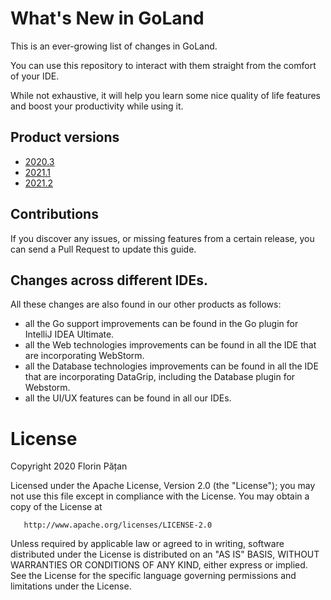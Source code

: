 # What's New in GoLand

This is an ever-growing list of changes in GoLand.

You can use this repository to interact with them
straight from the comfort of your IDE.

While not exhaustive, it will help you learn some nice quality of
life features and boost your productivity while using it.

## Product versions

- [2020.3](./2020.3/Readme.md)
- [2021.1](./2021.1/Readme.md)
- [2021.2](./2021.2/Readme.md)

## Contributions

If you discover any issues, or missing features from a certain release,
you can send a Pull Request to update this guide.

## Changes across different IDEs.

All these changes are also found in our other products
as follows:
- all the Go support improvements can be found in the Go plugin for IntelliJ IDEA Ultimate.
- all the Web technologies improvements can be found in all the IDE that are incorporating WebStorm.
- all the Database technologies improvements can be found in all the IDE that are incorporating DataGrip, including the Database plugin for Webstorm.
- all the UI/UX features can be found in all our IDEs.

# License

Copyright 2020 Florin Pățan

Licensed under the Apache License, Version 2.0 (the "License");
you may not use this file except in compliance with the License.
You may obtain a copy of the License at

       http://www.apache.org/licenses/LICENSE-2.0

Unless required by applicable law or agreed to in writing, software
distributed under the License is distributed on an "AS IS" BASIS,
WITHOUT WARRANTIES OR CONDITIONS OF ANY KIND, either express or implied.
See the License for the specific language governing permissions and
limitations under the License.

